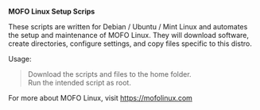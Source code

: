 **MOFO Linux Setup Scrips**  


These scripts are written for Debian / Ubuntu / Mint Linux and automates the setup and maintenance of MOFO Linux.  They will download software, create directories, configure settings, and copy files specific to this distro.

Usage:  
>Download the scripts and files to the home folder.  
>Run the intended script as root.  

For more about MOFO Linux, visit https://mofolinux.com
